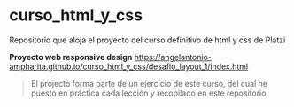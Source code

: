 # curso_html_y_css
Repositorio que aloja el proyecto del curso definitivo de html y css de Platzi

**Proyecto web responsive design** 
https://angelantonio-ampharita.github.io/curso_html_y_css/desafio_layout_1/index.html
>El projecto forma parte de un ejercicio de este curso, del cual he puesto en práctica cada lección y recopilado en este repositorio  
